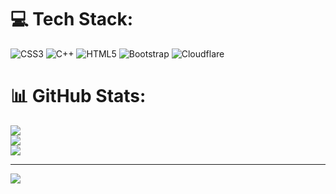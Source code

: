 
# 💻 Tech Stack:
![CSS3](https://img.shields.io/badge/css3-%231572B6.svg?style=for-the-badge&logo=css3&logoColor=white) ![C++](https://img.shields.io/badge/c++-%2300599C.svg?style=for-the-badge&logo=c%2B%2B&logoColor=white) ![HTML5](https://img.shields.io/badge/html5-%23E34F26.svg?style=for-the-badge&logo=html5&logoColor=white) ![Bootstrap](https://img.shields.io/badge/bootstrap-%238511FA.svg?style=for-the-badge&logo=bootstrap&logoColor=white) ![Cloudflare](https://img.shields.io/badge/Cloudflare-F38020?style=for-the-badge&logo=Cloudflare&logoColor=white)
# 📊 GitHub Stats:
![](https://github-readme-stats.vercel.app/api?username=yashvinavadiya&theme=dark&hide_border=false&include_all_commits=false&count_private=false)<br/>
![](https://github-readme-streak-stats.herokuapp.com/?user=yashvinavadiya&theme=dark&hide_border=false)<br/>
![](https://github-readme-stats.vercel.app/api/top-langs/?username=yashvinavadiya&theme=dark&hide_border=false&include_all_commits=false&count_private=false&layout=compact)

---
[![](https://visitcount.itsvg.in/api?id=yashvinavadiya&icon=0&color=0)](https://visitcount.itsvg.in)

<!-- Proudly created with GPRM ( https://gprm.itsvg.in ) -->
